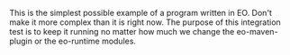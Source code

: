 This is the simplest possible example of a program written in EO.
Don't make it more complex than it is right now.
The purpose of this integration test is to keep it running no matter
how much we change the eo-maven-plugin or the eo-runtime modules.
